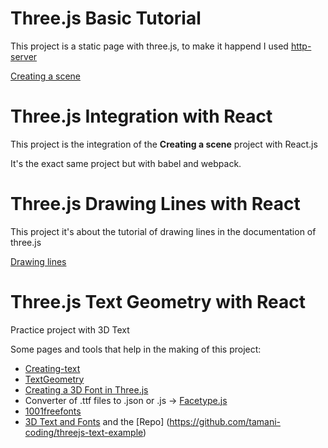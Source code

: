 # Three.js Basic Tutorial

This project is a static page with three.js, to make it happend I used [http-server](https://www.npmjs.com/package/http-server)

[Creating a scene](https://threejs.org/docs/index.html#manual/en/introduction/Creating-a-scene)

# Three.js Integration with React

This project is the integration of the **Creating a scene** project with React.js

It's the exact same project but with babel and webpack.

# Three.js Drawing Lines with React

This project it's about the tutorial of drawing lines in the documentation of three.js

[Drawing lines](https://threejs.org/docs/index.html#manual/en/introduction/Drawing-lines)

# Three.js Text Geometry with React

Practice project with 3D Text

Some pages and tools that help in the making of this project:

* [Creating-text](https://threejs.org/docs/#manual/en/introduction/Creating-text)
* [TextGeometry](https://threejs.org/docs/#api/en/geometries/TextGeometry)
* [Creating a 3D Font in Three.js](https://blog.andrewray.me/creating-a-3d-font-in-three-js/)
* Converter of .ttf files to .json or .js -> [Facetype.js](http://gero3.github.io/facetype.js/)
* [1001freefonts](https://www.1001freefonts.com/)
* [3D Text and Fonts](https://www.youtube.com/watch?v=IA3HjAV2nzU&ab_channel=Genka) and the [Repo] (https://github.com/tamani-coding/threejs-text-example)
